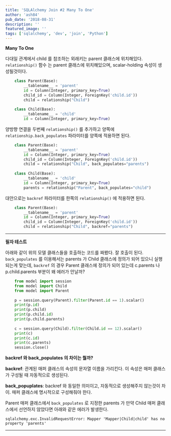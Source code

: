 ```yaml
---
title: 'SQLAlchemy Join #2 Many To One'
author: 'ash84'
pub_date: '2018-08-31'
description: ''
featured_image: ''
tags: ['sqlalchemy', 'dev', 'join', 'Python']
---
```


**Many To One** 

다대일 관계에서 child 를 참조하는 외래키는 parent 클래스에 위치해있다. `relationship()`  함수
는 parent 클래스에 위치해있으며, scalar-holding  속성이 생성될것이다.

```python
    class Parent(Base):
        __tablename__ = 'parent'
        id = Column(Integer, primary_key=True)
        child_id = Column(Integer, ForeignKey('child.id'))
        child = relationship("Child")
    
    class Child(Base):
        __tablename__ = 'child'
        id = Column(Integer, primary_key=True)
```

양방향 연결을 두번째 `relationship()` 를 추가하고 양쪽에`relationship.back_populates` 파라미터를 양쪽에 적용하면 된다. 

```python
    class Parent(Base):
        __tablename__ = 'parent'
        id = Column(Integer, primary_key=True)
        child_id = Column(Integer, ForeignKey('child.id'))
        child = relationship("Child", back_populates="parents")
    
    class Child(Base):
        __tablename__ = 'child'
        id = Column(Integer, primary_key=True)
        parents = relationship("Parent", back_populates="child")
```

대안으로는 `backref` 파라미터를 한쪽의 `relationship()` 에 적용하면 된다. 

```python
    class Parent(Base):
        __tablename__ = 'parent'
        id = Column(Integer, primary_key=True)
        child_id = Column(Integer, ForeignKey('child.id'))
        child = relationship("Child", backref="parents")
```

---

**필자 테스트** 

아래와 같이 위의 모델 클래스들을 호출하는 코드를 짜봤다. 잘 호출이 된다. `back_populates` 를 이용해서는 parents 가 Child 클래스에 정의가 되어 있으니 실행되는게 맞는데, `backref` 의 경우 Parent 클래스에 정의가 되어 있는데 c.parents 나 p.child.parents 부분이 왜 에러가 안날까?

```python
    from model import session
    from model import Child
    from model import Parent
    
    p = session.query(Parent).filter(Parent.id == 1).scalar()
    print(p.id)
    print(p.child)
    print(p.child.id)
    print(p.child.parents)
    
    c = session.query(Child).filter(Child.id == 12).scalar()
    print(c)
    print(c.id)
    print(c.parents)
    session.close()
```



**backref 와 back_populates 의 차이는 뭘까?**

**backref**: 관계된 매퍼 클래스의 속성의 문자열 이름을 가리킨다. 이 속성은 매퍼 클래스가 구성될 때 자동적으로 생성된다. 

**back_popuplates**: backref 와 동일한 의미이고, 자동적으로 생성해주지 않는것이 차이. 매퍼 클래스에 명시적으로 구성해줘야 한다. 

Parent 매퍼 클래스에서 `back_populates` 로 지정한 parents 가 만약 Child 매퍼 클래스에서 선언하지 않았다면 아래와 같은 에러가 발생한다. 

```
sqlalchemy.exc.InvalidRequestError: Mapper 'Mapper|Child|child' has no property 'parents'
```

---
